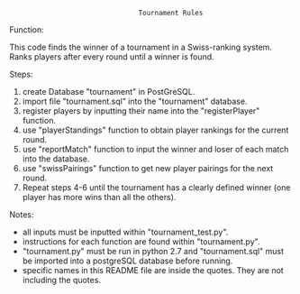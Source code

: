 									Tournament Rules
Function:

This code finds the winner of a tournament in a Swiss-ranking system. Ranks players after every round until a winner is found.

Steps:

1. create Database "tournament" in PostGreSQL. 
2. import file "tournament.sql" into the "tournament" database.
3. register players by inputting their name into the "registerPlayer" function.
4. use "playerStandings" function to obtain player rankings for the current round.
5. use "reportMatch" function to input the winner and loser of each match into the database.
6. use "swissPairings" function to get new player pairings for the next round.
7. Repeat steps 4-6 until the tournament has a clearly defined winner (one player has more wins than all the others).

Notes:

* all inputs must be inputted within "tournament_test.py".
* instructions for each function are found within "tournament.py".
* "tournament.py" must be run in python 2.7 and "tournament.sql" must be imported into a postgreSQL database before running.
* specific names in this README file are inside the quotes. They are not including the quotes. 
